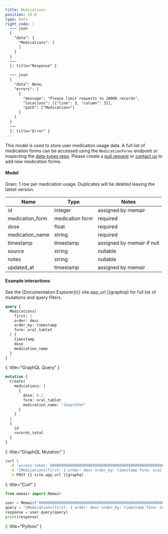 ```yaml
---
title: Medications
position: 26.0
type: beta
right_code: |
  ~~~ json
  {
    "data": {
      "Medications": [
      ]
    }
  }
  ~~~
  {: title="Response" }

  ~~~ json
  {
    "data": None,
    "errors": [
      {
        "message": "Please limit requests to 10000 records",
        "locations": [{"line": 3, "column": 3}],
        "path": ["Medications"]
      }
    ]
  }
  ~~~
  {: title="Error" }
---
```


This model is used to store user medication usage data. A full list of medication forms can be accessed using the `MedicationForms` endpoint or inspecting the [data-types repo](https://github.com/memair/data-types/blob/master/medication_forms.yml). Please create a [pull request](https://github.com/memair/data-types/blob/master/medication_forms.yml) or [contact us](https://blog.memair.com/community/contact) to add new medication forms.

#### Model

Grain: 1 row per medication usage. Duplicates will be deleted leaving the latest version.

| Name | Type | Notes |
|-------|--------|---------|
| id | integer | assigned by memair |
| medication_form | medication form | required |
| dose | float | required |
| medication_name | string | required |
| timestamp | timestamp | assigned by memair if null |
| source | string | nullable |
| notes | string | nullable |
| updated_at | timestamp | assigned by memair |

#### Example interactions

See the [Documentation Explorer]({{ site.app_url }}graphiql) for full list of mutations and query filters.

~~~ graphql
query {
  Medications(
    first: 1
    order: desc
    order_by: timestamp
    form: oral_tablet
  ) {
    timestamp
    dose
    medication_name
  }
}
~~~
{: title="GraphQL Query" }

~~~ graphql
mutation {
  Create(
    medications: [
      {
        dose: 0.2
        form: oral_tablet
        medication_name: "ibuprofen"
      }
    ]
  )
  {
    id
    records_total
  }
}
~~~
{: title="GraphQL Mutation" }

~~~ bash
curl \
  -H 'access-token: 0000000000000000000000000000000000000000000000000000000000000000' \
  -d '{Medications(first: 1 order: desc order_by: timestamp form: oral_tablet) {timestamp dose medication_name}}' \
  -X POST {{ site.app_url }}graphql
~~~
{: title="Curl" }

~~~ python
from memair import Memair

user = Memair('0000000000000000000000000000000000000000000000000000000000000000')
query = "{Medications(first: 1 order: desc order_by: timestamp form: oral_tablet) {timestamp dose medication_name}}"
response = user.query(query)
print(response)
~~~
{: title="Python" }
